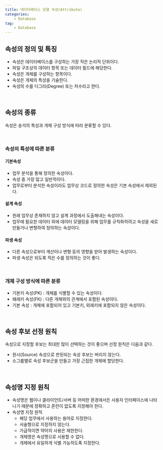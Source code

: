 ```yaml
---
title: 데이터베이스 모델 속성(Attribute)
categories:
    - Database
tag:
    - Database
---
```


## 속성의 정의 및 특징

- 속성은 데이터베이스를 구성하는 가장 작은 논리적 단위이다.
- 파일 구조상의 데이터 항목 또는 데이터 필드에 해당한다.
- 속성은 개체를 구성하는 항목이다.
- 속성은 개체의 특성을 기술한다.
- 속성의 수를 디그리(Degree) 또는 차수라고 한다.

<br>

## 속성의 종류
속성은 송석의 특성과 개체 구성 방식에 따라 분류할 수 있다.

<br>

### **속성의 특성에 따른 분류**
#### 기본속성
- 업무 분석을 통해 정의한 속성이다.
- 속성 중 가장 많고 일반적이다.
- 업무로부터 분석한 속성이라도 업무상 코드로 정의한 속성은 기본 속성에서 제외된다.
#### 설계 속성
- 원래 업무상 존재하지 않고 설계 과정에서 도출해내는 속성이다.
- 업무에 필요한 데이터 외에 데이터 모델링을 위해 업무를 규칙화하려고 속성을 새로 만들거나 변형하여 정의하는 속성이다.
#### 파생 속성
- 다른 속성으로부터 계산이나 변형 등의 영향을 받아 발생하는 속성이다.
- 파생 속성은 되도록 적은 수를 정의하는 것이 좋다.

<br>

### **개체 구성 방식에 따른 분류**

- 기본키 속성(PK) : 개체를 식별할 수 있는 속성이다.                               
- 왜래키 속성(FK) : 다른 개체와의 관계에서 포함된 속성이다.
- 기본 속성 : 개체에 포함되어 있고 기본키, 외래키에 포함되지 않은 속성이다.

<br>

## 속성 후보 선정 원칙
속성으로 지정할 후보는 최대한 많이 선택하는 것이 좋으며 선정 원칙은 다음과 같다.
- 원시(Source) 속성으로 판된되는 속성 후보는 버리지 않는다.
- 소그룹별로 속성 후보군을 만들고 가장 근접한 개체에 할당한다.

<br>

## 속성명 지정 원칙
- 속성명은 웹이나 클라이언트/서버 등 어떠한 환경에서든 사용자 인터페이스에 나타나기 때문에 정확하고 혼란이 없도록 지정해야 한다.
- 속성명 지정 원칙 
  - 해당 업무에서 사용하는 용어로 지정한다.
  - 서술형으로 지정하지 않는다.
  - 가급적이면 약어의 사용은 제한한다.
  - 개체명은 속성명으로 사용할 수 없다.
  - 개체에서 유일하게 식별 가능하도록 지정한다.